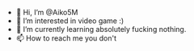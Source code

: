 - 👋 Hi, I’m @Aiko5M
- 👀 I’m interested in video game :)
- 🌱 I’m currently learning absolutely fucking nothing.
- 📫 How to reach me you don't

<!---
Aiko5M/Aiko5M is a ✨ special ✨ repository because its `README.md` (this file) appears on your GitHub profile.
You can click the Preview link to take a look at your changes.
--->
